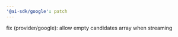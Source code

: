 ```yaml
---
'@ai-sdk/google': patch
---
```


fix (provider/google): allow empty candidates array when streaming
